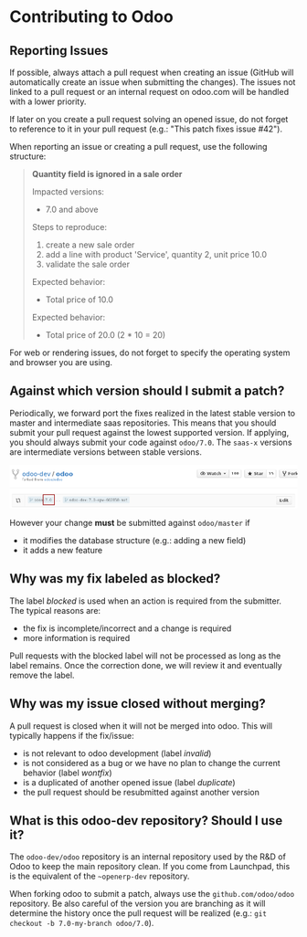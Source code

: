 Contributing to Odoo
====================

Reporting Issues
----------------
If possible, always attach a pull request when creating an issue (GitHub will automatically create an issue when submitting the changes). The issues not linked to a pull request or an internal request on odoo.com will be handled with a lower priority.

If later on you create a pull request solving an opened issue, do not forget to reference to it in your pull request (e.g.: "This patch fixes issue #42").

When reporting an issue or creating a pull request, use the following structure:

> **Quantity field is ignored in a sale order**
>
> Impacted versions:
> 
>  - 7.0 and above
> 
> Steps to reproduce:
> 
>  1. create a new sale order
>  2. add a line with product 'Service', quantity 2, unit price 10.0
>  3. validate the sale order
> 
> Expected behavior:
> 
>  - Total price of 10.0
> 
> Expected behavior:
> 
>  - Total price of 20.0 (2 * 10 = 20)

For web or rendering issues, do not forget to specify the operating system and browser you are using.

Against which version should I submit a patch?
----------------------------------------------
Periodically, we forward port the fixes realized in the latest stable version to master and intermediate saas repositories. This means that you should submit your pull request against the lowest supported version. If applying, you should always submit your code against `odoo/7.0`. The `saas-x` versions are intermediate versions between stable versions.

![Submiting against the right version](/doc/_static/pull-request-version.png)

However your change **must** be submitted against `odoo/master` if

* it modifies the database structure (e.g.: adding a new field)
* it adds a new feature

Why was my fix labeled as blocked?
----------------------------------
The label *blocked* is used when an action is required from the submitter. The typical reasons are:

* the fix is incomplete/incorrect and a change is required
* more information is required

Pull requests with the blocked label will not be processed as long as the label remains. Once the correction done, we will review it and eventually remove the label.

Why was my issue closed without merging?
----------------------------------------
A pull request is closed when it will not be merged into odoo. This will typically happens if the fix/issue:

* is not relevant to odoo development (label *invalid*)
* is not considered as a bug or we have no plan to change the current behavior (label *wontfix*)
* is a duplicated of another opened issue (label *duplicate*)
* the pull request should be resubmitted against another version

What is this odoo-dev repository? Should I use it?
--------------------------------------------------

The `odoo-dev/odoo` repository is an internal repository used by the R&D of Odoo to keep the main repository clean. If you come from Launchpad, this is the equivalent of the `~openerp-dev` repository.

When forking odoo to submit a patch, always use the `github.com/odoo/odoo` repository. Be also careful of the version you are branching as it will determine the history once the pull request will be realized (e.g.: `git checkout -b 7.0-my-branch odoo/7.0`).
